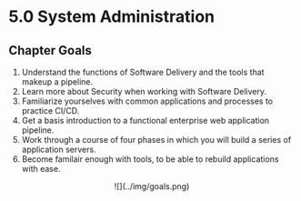# 5.0 System Administration

## Chapter Goals
 1. Understand the functions of Software Delivery and the tools that makeup a pipeline.
 2. Learn more about Security when working with Software Delivery.
 3. Familiarize yourselves with common applications and processes to practice CI/CD.
 4. Get a basis introduction to a functional enterprise web application pipeline.
 5. Work through a course of four phases in which you will build a series of application servers.
 6. Become familair enough with tools, to be able to rebuild applications with ease.

<center>
  ![](../img/goals.png)  
</center>

